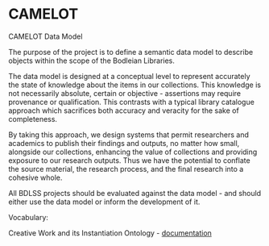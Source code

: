 CAMELOT
=======

CAMELOT Data Model

The purpose of the project is to define a semantic data model to describe objects within the scope of the Bodleian Libraries.

The data model is designed at a conceptual level to represent accurately the state of knowledge about the items in our collections. This knowledge is not necessarily absolute, certain or objective - assertions may require provenance or qualification. This contrasts with a typical library catalogue approach which sacrifices both accuracy and veracity for the sake of completeness.

By taking this approach, we design systems that permit researchers and academics to publish their findings and outputs, no matter how small, alongside our collections, enhancing the value of collections and providing exposure to our research outputs. Thus we have the potential to conflate the source material, the research process, and the final research into a cohesive whole.

All BDLSS projects should be evaluated against the data model - and should either use the data model or inform the development of it.


Vocabulary:

Creative Work and its Instantiation Ontology - <a href="http://www.essepuntato.it/lode/owlapi/reasoner/https://raw.githubusercontent.com/BDLSS/CAMELOT/master/DataModel/OWL/CreativeWork.owl">documentation</a>
